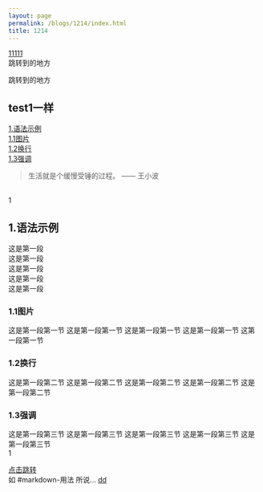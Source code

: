```yaml
---
layout: page
permalink: /blogs/1214/index.html
title: 1214 
---
```

[11111](#markdown-用法)<br>
跳转到的地方<br>
<p id="jump">跳转到的地方</p>

## test1一样
[1.语法示例](#1)  
[1.1图片](#1.1)  
[1.2换行](#1.2)  
[1.3强调](#1.3)  

> 生活就是个缓慢受锤的过程。 —— 王小波

<br>1
<h2 id="1">1.语法示例</h2>
这是第一段<br>
这是第一段<br>
这是第一段<br>
这是第一段<br>
这是第一段<br>
<h3 id="1.1">1.1图片</h3>
这是第一段第一节
这是第一段第一节
这是第一段第一节
这是第一段第一节
这第一段第一节
<h3 id="1.2">1.2换行</h3>
这是第一段第二节
这是第一段第二节
这是第一段第二节
这是第一段第二节
这是第一段第二节
<h3 id="1.1">1.3强调</h3>
这是第一段第三节
这是第一段第三节
这是第一段第三节
这是第一段第三节
这是第一段第三节
<br>1

[点击跳转](#jump)<br>
如 #markdown-用法 所说...
[dd](#jump)